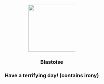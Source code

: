 <p align="center">
    <img src="https://raw.githubusercontent.com/PokeAPI/sprites/master/sprites/pokemon/9.png" width="150" height="150">
</p>
<h3 align="center"> <b>Blastoise</b></h3>
<h3 align="center">Have a terrifying day! (contains irony)</h3>
